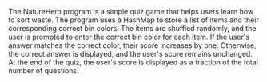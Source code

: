 The NatureHero program is a simple quiz game that helps users learn how to sort waste. 
The program uses a HashMap to store a list of items and their corresponding correct bin colors. 
The items are shuffled randomly, and the user is prompted to enter the correct bin color for each item. 
 If the user's answer matches the correct color, their score increases by one. 
 Otherwise, the correct answer is displayed, and the user's score remains unchanged.
 At the end of the quiz, the user's score is displayed as a fraction of the total number of questions.
